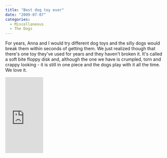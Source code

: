 ```yaml
---
title: "Best dog toy ever"
date: "2009-07-07"
categories: 
  - Miscellaneous
  - The Dogs
---
```


For years, Anna and I would try different dog toys and the silly dogs would break them within seconds of getting them. We just realized though that there's one toy they've used for years and they haven't broken it. It's called a soft bite floppy disk and, although the one we have is crumpled, torn and crappy looking - it is still in one piece and the dogs play with it all the time. We love it. 

<iframe src="http://rcm.amazon.com/e/cm?t=mcnsof-20&amp;o=1&amp;p=8&amp;l=as1&amp;asins=B000CRQRT4&amp;fc1=000000&amp;IS2=1&amp;lt1=_blank&amp;m=amazon&amp;lc1=0000FF&amp;bc1=000000&amp;bg1=FFFFFF&amp;f=ifr" style="width:120px;height:240px;" scrolling="no" marginwidth="0" marginheight="0" frameborder="0"></iframe>
